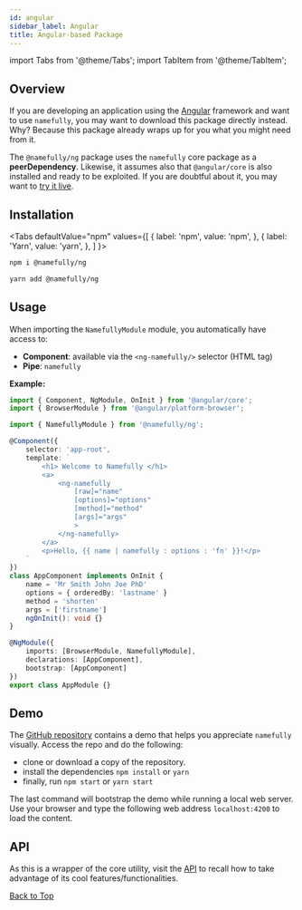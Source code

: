 ```yaml
---
id: angular
sidebar_label: Angular
title: Angular-based Package
---
```


import Tabs from '@theme/Tabs';
import TabItem from '@theme/TabItem';

## Overview

If you are developing an application using the [Angular](https://angular.io)
framework and want to use `namefully`, you may want to download this package directly
instead. Why? Because this package already wraps up for you what you might
need from it.

The `@namefully/ng` package uses the `namefully` core package as a **peerDependency**.
Likewise, it assumes also that `@angular/core` is also installed and ready to be
exploited. If you are doubtful about it, you may want to
[try it live](https://stackblitz.com/edit/namefully-ng).

## Installation

<Tabs
defaultValue="npm"
values={[
{ label: 'npm', value: 'npm', },
{ label: 'Yarn', value: 'yarn', },
]
}>
<TabItem
    value="npm">

```sh
npm i @namefully/ng
```

</TabItem>
<TabItem value="yarn"
>

```sh
yarn add @namefully/ng
```

</TabItem>
</Tabs>

## Usage

When importing the `NamefullyModule` module, you automatically have access to:

- **Component**: available via the `<ng-namefully/>` selector (HTML tag)
- **Pipe**: `namefully`

**Example:**

```ts
import { Component, NgModule, OnInit } from '@angular/core';
import { BrowserModule } from '@angular/platform-browser';

import { NamefullyModule } from '@namefully/ng';

@Component({
    selector: 'app-root',
    template: `
        <h1> Welcome to Namefully </h1>
        <a>
            <ng-namefully
                [raw]="name"
                [options]="options"
                [method]="method"
                [args]="args"
                >
            </ng-namefully>
        </a>
        <p>Hello, {{ name | namefully : options : 'fn' }}!</p>
    `
})
class AppComponent implements OnInit {
    name = 'Mr Smith John Joe PhD'
    options = { orderedBy: 'lastname' }
    method = 'shorten'
    args = ['firstname']
    ngOnInit(): void {}
}

@NgModule({
    imports: [BrowserModule, NamefullyModule],
    declarations: [AppComponent],
    bootstrap: [AppComponent]
})
export class AppModule {}
```

## Demo

The [GitHub repository](https://github.com/ralflorent/namefully-ng) contains a
demo that helps you appreciate `namefully` visually. Access the repo and do the
following:

- clone or download a copy of the repository.
- install the dependencies `npm install` or `yarn`
- finally, run `npm start` or `yarn start`

The last command will bootstrap the demo while running a local web server. Use
your browser and type the following web address `localhost:4200` to load the
content.

## API

As this is a wrapper of the core utility, visit the [API](api) to recall how
to take advantage of its cool features/functionalities.

[Back to Top](#overview)
